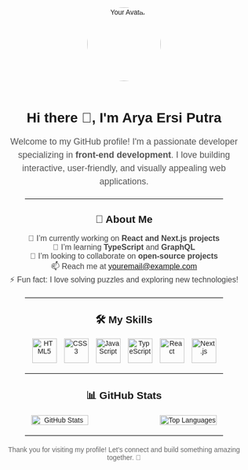 <div align="center" style="font-family: Arial, sans-serif;">
  <img src="https://your-avatar-url.com" alt="Your Avatar" width="150" style="border-radius: 50%; margin-bottom: 20px;">
  
  <h1>Hi there 👋, I'm Arya Ersi Putra</h1>
  <p style="font-size: 18px; line-height: 1.5; color: #555;">
    Welcome to my GitHub profile! I'm a passionate developer specializing in <strong>front-end development</strong>. 
    I love building interactive, user-friendly, and visually appealing web applications.
  </p>

  <hr style="width: 80%; margin: 20px auto; border: none; border-top: 1px solid #ccc;">

  <h2>🚀 About Me</h2>
  <ul style="list-style: none; padding: 0; font-size: 16px; color: #444;" aligt="left">
    <li>🔭 I’m currently working on <strong>React and Next.js projects</strong></li>
    <li>🌱 I’m learning <strong>TypeScript</strong> and <strong>GraphQL</strong></li>
    <li>👯 I’m looking to collaborate on <strong>open-source projects</strong></li>
    <li>📫 Reach me at <a href="mailto:youremail@example.com">youremail@example.com</a></li>
    <li>⚡ Fun fact: I love solving puzzles and exploring new technologies!</li>
  </ul>

  <hr style="width: 80%; margin: 20px auto; border: none; border-top: 1px solid #ccc;">

  <h2>🛠️ My Skills</h2>
  <div style="display: flex; justify-content: center; gap: 15px; flex-wrap: wrap; margin-top: 10px;">
    <img src="https://cdn.jsdelivr.net/gh/devicons/devicon/icons/html5/html5-original.svg" alt="HTML5" width="50" />
    <img src="https://cdn.jsdelivr.net/gh/devicons/devicon/icons/css3/css3-original.svg" alt="CSS3" width="50" />
    <img src="https://cdn.jsdelivr.net/gh/devicons/devicon/icons/javascript/javascript-original.svg" alt="JavaScript" width="50" />
    <img src="https://cdn.jsdelivr.net/gh/devicons/devicon/icons/typescript/typescript-original.svg" alt="TypeScript" width="50" />
    <img src="https://cdn.jsdelivr.net/gh/devicons/devicon/icons/react/react-original.svg" alt="React" width="50" />
    <img src="https://cdn.jsdelivr.net/gh/devicons/devicon/icons/nextjs/nextjs-original.svg" alt="Next.js" width="50" />
  </div>

  <hr style="width: 80%; margin: 20px auto; border: none; border-top: 1px solid #ccc;">

  <h2>📊 GitHub Stats</h2>
  <div style="display: flex; justify-content: center; gap: 20px; flex-wrap: wrap; margin-top: 20px;">
    <img src="https://github-readme-stats.vercel.app/api?username=ZGE26&show_icons=true&theme=radical" alt="GitHub Stats" width="48%" />
    <img src="https://github-readme-stats.vercel.app/api/top-langs/?username=ZGE26&layout=compact&theme=radical" alt="Top Languages" width="48%" />
  </div>

  <hr style="width: 80%; margin: 20px auto; border: none; border-top: 1px solid #ccc;">

  <p style="font-size: 14px; color: #666;">
    Thank you for visiting my profile! Let's connect and build something amazing together. 🚀
  </p>
</div>

